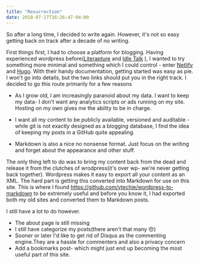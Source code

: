 ```yaml
---
title: "Resurrection"
date: 2018-07-27T16:26:47-04:00
---
```


So after a long time, I decided to write again. However, it's not so easy getting back on track after a decade of no writing. 

First things first, I had to choose a platform for blogging. Having experienced wordpress before([Literapture](http://literapture.wordpress.com/) and [Idle Talk](https://dhushyanth.wordpress.com/) ), I wanted to try something more minimal and something which I could control - enter [Netlify](https://www.netlify.com/docs/) and [Hugo](https://gohugo.io/getting-started/quick-start/). With their handy documentation, getting started was easy as pie. I won't go into details, but the two links should put you in the right track. I decided to go this route primarily for a few reasons

- As I grow old, I am increasingly paranoid about my data. I want to keep my data- I don't want any  analytics scripts or ads running on my site. Hosting on my own gives me the ability to be in charge.

- I want all my content to be publicly available, versioned and auditable - while git is not exactly designed as a blogging database, I find the idea of keeping my posts in a GitHub quite appealing. 

- Markdown is also a nice no nonsense format. Just focus on the writing and forget about the appearance and other stuff.


The only thing left to do was to bring my content back from the dead and release it from the clutches of wrodpress(it's over wp- we're never getting back together). Wordpress makes it easy to export all your content as an XML. The hard part is getting this converted into Markdown for use on this site. This is where I found https://github.com/ytechie/wordpress-to-markdown to be extremely useful and before you know it, I had exported both my old sites and converted them to Markdown posts.

I still have a lot to do however.

- The about page is still missing
- I still have categorize my posts(there aren't that many 😞)
- Sooner or later I'd like to get rid of Disqus as the commenting engine.They are a hassle for commenters and also a privacy concern
- Add a bookmarks post- which might just end up becoming the most useful part of this site.